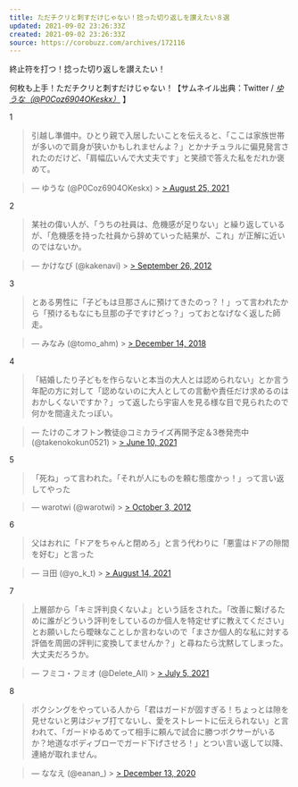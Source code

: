 ```yaml
---
title: ただチクリと刺すだけじゃない！捻った切り返しを讃えたい８選
updated: 2021-09-02 23:26:33Z
created: 2021-09-02 23:26:33Z
source: https://corobuzz.com/archives/172116
---
```


終止符を打つ！捻った切り返しを讃えたい！

何枚も上手！ただチクリと刺すだけじゃない！【サムネイル出典：Twitter / [*ゆうな（@P0Coz6904OKeskx）*](https://twitter.com/P0Coz6904OKeskx) 】

1

> 引越し準備中。ひとり親で入居したいことを伝えると、「ここは家族世帯が多いので肩身が狭いかもしれませんよ？」とかナチュラルに偏見発言されたのだけど、「肩幅広いんで大丈夫です」と笑顔で答えた私をだれか褒めて。

> — ゆうな (@P0Coz6904OKeskx) > [> August 25, 2021](https://twitter.com/P0Coz6904OKeskx/status/1430504413810991107?ref_src=twsrc%5Etfw)

2
> 某社の偉い人が、「うちの社員は、危機感が足りない」と繰り返しているが、「危機感を持った社員から辞めていった結果が、これ」が正解に近いのではないか。

> — かけなび (@kakenavi) > [> September 26, 2012](https://twitter.com/kakenavi/status/250969630766661632?ref_src=twsrc%5Etfw)

3
> とある男性に「子どもは旦那さんに預けてきたのっ？！」って言われたから「預けるもなにも旦那の子ですけどっ？」っておとなげなく返した師走。

> — みなみ (@tomo_ahm) > [> December 14, 2018](https://twitter.com/tomo_ahm/status/1073494666924838912?ref_src=twsrc%5Etfw)

4

> 「結婚したり子どもを作らないと本当の大人とは認められない」とか言う年配の方に対して「認めないのに大人としての言動や責任だけ求めるのはおかしくないですか？」って返したら宇宙人を見る様な目で見られたので何かを間違えたっぽい。

> — たけのこオフトン教徒@コミカライズ再開予定＆3巻発売中 (@takenokokun0521) > [> June 10, 2021](https://twitter.com/takenokokun0521/status/1402824870296100867?ref_src=twsrc%5Etfw)

5
> 「死ね」って言われた。「それが人にものを頼む態度かっ！」って言い返してやった

> — warotwi (@warotwi) > [> October 3, 2012](https://twitter.com/warotwi/status/253622965927821312?ref_src=twsrc%5Etfw)

6
> 父はおれに「ドアをちゃんと閉めろ」と言う代わりに「悪霊はドアの隙間を好む」と言った

> — ヨ田 (@yo_k_t) > [> August 14, 2021](https://twitter.com/yo_k_t/status/1426561409286959105?ref_src=twsrc%5Etfw)

7

> 上層部から「キミ評判良くないよ」という話をされた。「改善に繋げるために誰がどういう評判をしているのか個人を特定せずに教えてください」とお願いしたら曖昧なことしか言わないので「まさか個人的な私に対する評価を周囲の評判に変換してませんか？」と尋ねたら沈黙してしまった。大丈夫だろうか。

> — フミコ・フミオ (@Delete_All) > [> July 5, 2021](https://twitter.com/Delete_All/status/1411883545794994177?ref_src=twsrc%5Etfw)

8

> ボクシングをやっている人から「君はガードが固すぎる！ちょっとは隙を見せないと男はジャブ打てないし、愛をストレートに伝えられない」と言われて、「ガードゆるめてって相手に頼んで試合に勝つボクサーがいるか？地道なボディブローでガード下げさせろ！」とつい言い返して以降、連絡が取れません。

> — ななえ (@eanan_) > [> December 13, 2020](https://twitter.com/eanan_/status/1337939441977946114?ref_src=twsrc%5Etfw)